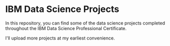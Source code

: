 # IBM Data Science Projects

In this repository, you can find some of the data science projects completed throughout the IBM Data Science Professional Certificate.

I'll upload more projects at my earliest convenience. 

<!--- dont forget to upload the Data Science Capstone 1 
